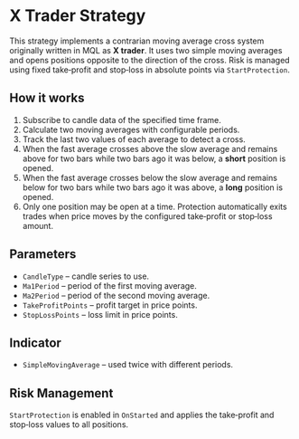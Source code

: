 # X Trader Strategy

This strategy implements a contrarian moving average cross system originally written in MQL as **X trader**.
It uses two simple moving averages and opens positions opposite to the direction of the cross. Risk is managed
using fixed take‑profit and stop‑loss in absolute points via `StartProtection`.

## How it works

1. Subscribe to candle data of the specified time frame.
2. Calculate two moving averages with configurable periods.
3. Track the last two values of each average to detect a cross.
4. When the fast average crosses above the slow average and remains above for two bars while two bars ago it was below,
   a **short** position is opened.
5. When the fast average crosses below the slow average and remains below for two bars while two bars ago it was above,
   a **long** position is opened.
6. Only one position may be open at a time. Protection automatically exits trades when price moves by the
   configured take‑profit or stop‑loss amount.

## Parameters

- `CandleType` – candle series to use.
- `Ma1Period` – period of the first moving average.
- `Ma2Period` – period of the second moving average.
- `TakeProfitPoints` – profit target in price points.
- `StopLossPoints` – loss limit in price points.

## Indicator

- `SimpleMovingAverage` – used twice with different periods.

## Risk Management

`StartProtection` is enabled in `OnStarted` and applies the take‑profit and stop‑loss values to all positions.
